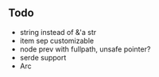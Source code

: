 ## Todo

- string instead of &'a str
- item sep customizable
- node prev with fullpath, unsafe pointer?
- serde support
- Arc<str>